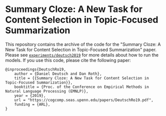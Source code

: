 # Summary Cloze: A New Task for Content Selection in Topic-Focused Summarization
This repository contains the archive of the code for the "Summary Cloze: A New Task for Content Selection in Topic-Focused Summarization" paper.
Please see [`experiments/deutsch2019`](https://github.com/CogComp/summary-cloze/tree/master/experiments/deutsch2019) for more details about how to run the models.
If you use this code, please cite the following paper:
```
@inproceedings{DeutschRo19,
    author = {Daniel Deutsch and Dan Roth},
    title = {{Summary Cloze: A New Task for Content Selection in Topic-Focused Summarization}},
    booktitle = {Proc. of the Conference on Empirical Methods in Natural Language Processing (EMNLP)},
    year = {2019},
    url = "https://cogcomp.seas.upenn.edu/papers/DeutschRo19.pdf",
    funding = {ARL},
}
```
